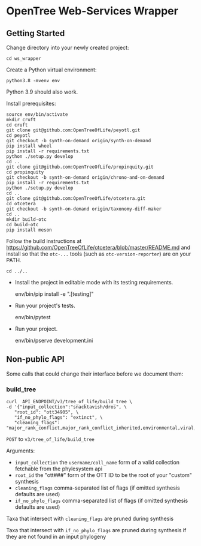 OpenTree Web-Services Wrapper
=============================

Getting Started
---------------

Change directory into your newly created project:

    cd ws_wrapper

Create a Python virtual environment:

    python3.8 -mvenv env

Python 3.9 should also work.

Install prerequisites:

    source env/bin/activate
    mkdir cruft
    cd cruft
    git clone git@github.com:OpenTreeOfLife/peyotl.git
    cd peyotl
    git checkout -b synth-on-demand origin/synth-on-demand
    pip install wheel
    pip install -r requirements.txt
    python ./setup.py develop
    cd ..
    git clone git@github.com:OpenTreeOfLife/propinquity.git
    cd propinquity
    git checkout -b synth-on-demand origin/chrono-and-on-demand
    pip install -r requirements.txt
    python ./setup.py develop
    cd ..
    git clone git@github.com:OpenTreeOfLife/otcetera.git
    cd otcetera
    git checkout -b synth-on-demand origin/taxonomy-diff-maker
    cd ..
    mkdir build-otc
    cd build-otc
    pip install meson


Follow the build instructions at 
https://github.com/OpenTreeOfLife/otcetera/blob/master/README.md
and install so that the `otc-...` tools 
(such as `otc-version-reporter`) are on your PATH.

    cd ../..

    

- Install the project in editable mode with its testing requirements.

    env/bin/pip install -e ".[testing]"

- Run your project's tests.

    env/bin/pytest

- Run your project.

    env/bin/pserve development.ini


Non-public API
--------------

Some calls that could change their interface before we document them:

### build_tree

    curl  API_ENDPOINT/v3/tree_of_life/build_tree \
    -d '{"input_collection":"snacktavish/dros", \
       "root_id": "ott34905", \
       "if_no_phylo_flags": "extinct", \
       "cleaning_flags": "major_rank_conflict,major_rank_conflict_inherited,environmental,viral,barren,not_otu,was_container,inconsistent,hybrid,merged"}' 

`POST` to `v3/tree_of_life/build_tree`

Arguments:
  * `input_collection` the `username/coll_name` form of a valid collection fetchable from the phylesystem api
  * `root_id` the "ott###" form of the OTT ID to be the root of your "custom" synthesis
  * `cleaning_flags` comma-separated list of flags (if omitted synthesis defaults are used)
  * `if_no_phylo_flags` comma-separated list of flags (if omitted synthesis defaults are used)

Taxa that intersect with `cleaning_flags` are pruned during synthesis

Taxa that intersect with `if_no_phylo_flags` are pruned during synthesis if they are not found in an input phylogeny